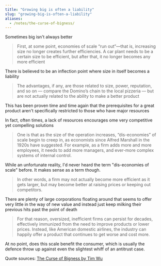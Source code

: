 ```yaml
---
title: "Growing big is often a liability"
slug: "growing-big-is-often-a-liability"
aliases:
  - /notes/the-curse-of-bigness/
---
```


Sometimes big isn't always better 

> First, at some point, economies of scale “run out”—that is, increasing size no longer creates further efficiencies. A car plant needs to be a certain size to be efficient, but after that, it no longer becomes any more efficient

There is believed to be an inflection point where size in itself becomes a liability

> The advantages, if any, are those related to size, power, reputation, and so on — compare the Domino’s chain to the local pizzeria — but are not actually related to the ability to make a better product

This has been proven time and time again that the prerequisites for a great product aren't specifically restricted to those who have major resources

In fact, often times, a lack of resources encourages ome very competitive yet compelling solutions

> One is that as the size of the operation increases, “dis-economies” of scale begin to creep in, as economists since Alfred Marshall in the 1920s have suggested. For example, as a firm adds more and more employees, it needs to add more managers, and ever-more complex systems of internal control.

While an unfortunate reality, I'd never heard the term "dis-economies of scale" before. It makes sense as a term though.

> In other words, a firm may not actually become more efficient as it gets larger, but may become better at raising prices or keeping out competitors.

There are plenty of large corporations floating around that seems to offer very little in the way of new value and instead just keep milking their previous hits past the point of death

> For that reason, oversized, inefficient firms can persist for decades, effectively immunized from the need to improve products or lower prices. Instead, like American domestic airlines, the industry can happily offer a product that continues to get worse and cost more.

At no point, does this scale benefit the consumer, which is usually the defence throw up against even the slightest whiff of an antitrust case.

Quote sources: [The Curse of Bigness by Tim Wu](https://www.amazon.com/Curse-Bigness-Antitrust-New-Gilded/dp/0999745468)
